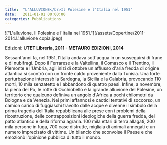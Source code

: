 ```yaml
---
title:  "L'ALLUVIONE</br>Il Polesine e l'Italia nel 1951"
date:   2011-01-01 00:00:00
categories: Pubblications
---
```


!["L'alluvione. Il Polesine e l'Italia nel 1951."](/assets/Copertine/2011-2014.L'alluvione copia.jpeg)

Edizioni: **UTET Libreria, 2011 - METAURO EDIZIONI, 2014**

Sessant'anni fa, nel 1951, l'Italia andava sott'acqua in un susseguirsi di frane e di nubifragi. Dopo il Ferrarese e la Valtellina, il Comasco e il Trentino, il Piemonte e l'Umbria, agli inizi di ottobre un afflusso d'aria fredda di origine atlantica si scontrò con un fronte caldo proveniente dalla Tunisia. Una forte perturbazione interessò la Sardegna, la Sicilia e la Calabria, provocando 110 morti, 10 mila senzatetto e l'abbandono di quattro paesi. Infine, a novembre, la piena del Po, le rotte di Occhiobello e la ìgrande alluvione del Polesine, un territorio che qualcuno definiva un angolo d'Africa a pochi chilometri da Bologna e da Venezia.
Nei primi affannosi e caotici tentativi di soccorso, un camion carico di fuggiaschi travolto dalle acque e divenne il simbolo della prima tragedia dell'Italia repubblicana alle prese con i problemi della ricostruzione, delle contrapposizioni ideologiche della guerra fredda, del patto atlantico e della riforma agraria. 
100 mila ettari di terra allagati, 200 mila persone in fuga, 700 case distrutte, migliaia di animali annegati e un numero imprecisato di vittime.
Un bilancio che sconvolse il Paese e che emozionò l'opinione pubblica di tutto il mondo.